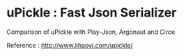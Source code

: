 # uPickle : Fast Json Serializer
Comparison of uPickle with Play-Json, Argonaut and Circe

Reference : http://www.lihaoyi.com/upickle/
